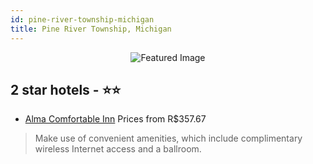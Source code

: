 ```yaml
---
id: pine-river-township-michigan
title: Pine River Township, Michigan
---
```


<center><img src="https://i.travelapi.com/hotels/1000000/20000/13300/13260/ce76824f_b.jpg" alt="Featured Image" /></center>


##  2 star hotels - ⭐️⭐️

-    [Alma Comfortable Inn](https://us.hurb.com/hotels/pine-river-township/alma-comfortable-inn-JNP-JP412463?cmp=18055) Prices from R$357.67
   > Make use of convenient amenities, which include complimentary wireless Internet access and a ballroom.
